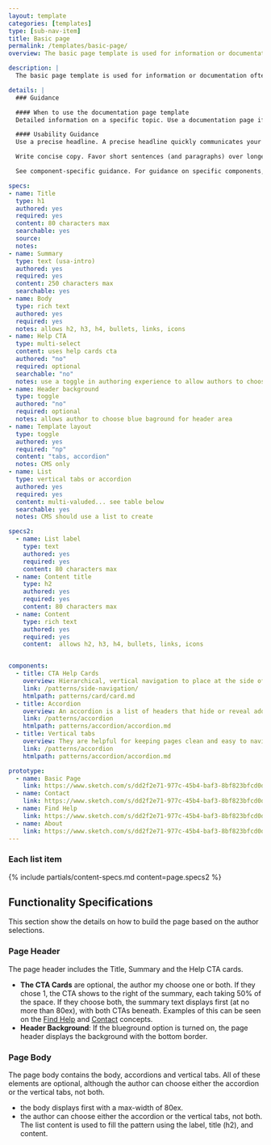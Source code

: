 ```yaml
---
layout: template
categories: [templates]
type: [sub-nav-item]
title: Basic page 
permalink: /templates/basic-page/
overview: The basic page template is used for information or documentation. 

description: |
  The basic page template is used for information or documentation often as the finial destination page in a user's journey. The template was constucted to allow for some variations which allows flexibility to use for pages such as Contact Us or About. Options include ability to show the background color behind the page header as well as using either vertial tabs or accordions to control content.

details: |
  ### Guidance

  #### When to use the documentation page template
  Detailed information on a specific topic. Use a documentation page if you’re presenting detailed information on a specific topic or theme that has already been contextualized by a landing page. Some topics that can be nicely represented on this type of page include guides or how-tos, technical documentation, and program descriptions — in short, any subject that requires in-depth explanation.

  #### Usability Guidance 
  Use a precise headline. A precise headline quickly communicates your page’s purpose. If the page content is especially complex, you may consider using a subheadline to further clarify its meaning.

  Write concise copy. Favor short sentences (and paragraphs) over longer ones, and use straightforward language, avoiding jargon. Remember, copy blocks don’t need to be long to be comprehensive.

  See component-specific guidance. For guidance on specific components, see the page for the individual components.

specs:
- name: Title
  type: h1
  authored: yes
  required: yes
  content: 80 characters max
  searchable: yes
  source:
  notes: 
- name: Summary
  type: text (usa-intro)
  authored: yes
  required: yes
  content: 250 characters max
  searchable: yes
- name: Body
  type: rich text
  authored: yes
  required: yes
  notes: allows h2, h3, h4, bullets, links, icons
- name: Help CTA
  type: multi-select
  content: uses help cards cta
  authored: "no"
  required: optional
  searchable: "no"
  notes: use a toggle in authoring experience to allow authors to choose
- name: Header background
  type: toggle
  authored: "no"
  required: optional
  notes: allows author to choose blue baground for header area
- name: Template layout
  type: toggle
  authored: yes
  required: "np"
  content: "tabs, accordion"
  notes: CMS only
- name: List
  type: vertical tabs or accordion
  authored: yes
  required: yes
  content: multi-valuded... see table below
  searchable: yes
  notes: CMS should use a list to create

specs2:
  - name: List label
    type: text
    authored: yes
    required: yes
    content: 80 characters max
  - name: Content title
    type: h2
    authored: yes
    required: yes
    content: 80 characters max
  - name: Content 
    type: rich text
    authored: yes
    required: yes
    content:  allows h2, h3, h4, bullets, links, icons


components:
  - title: CTA Help Cards
    overview: Hierarchical, vertical navigation to place at the side of a page.
    link: /patterns/side-navigation/
    htmlpath: patterns/card/card.md
  - title: Accordion
    overview: An accordion is a list of headers that hide or reveal additional content when selected. They are helpful for keeping pages clean and easy to navigate.
    link: /patterns/accordion
    htmlpath: patterns/accordion/accordion.md
  - title: Vertical tabs
    overview: They are helpful for keeping pages clean and easy to navigate.
    link: /patterns/accordion
    htmlpath: patterns/accordion/accordion.md

prototype:
  - name: Basic Page
    link: https://www.sketch.com/s/dd2f2e71-977c-45b4-baf3-8bf823bfcd0d/a/zxDDJYe
  - name: Contact 
    link: https://www.sketch.com/s/dd2f2e71-977c-45b4-baf3-8bf823bfcd0d/a/ZOD2GMG
  - name: Find Help
    link: https://www.sketch.com/s/dd2f2e71-977c-45b4-baf3-8bf823bfcd0d/a/ZOkkZqa
  - name: About
    link: https://www.sketch.com/s/dd2f2e71-977c-45b4-baf3-8bf823bfcd0d/a/JnV5z45
---
```

### Each list item
{% include partials/content-specs.md content=page.specs2 %} 

## Functionality Specifications
This section show the details on how to build the page based on the author selections.

### Page Header
The page header includes the Title, Summary and the Help CTA cards. 
- **The CTA Cards** are optional, the author my choose one or both. If they chose 1, the CTA shows to the right of the summary, each taking 50% of the space. If they choose both, the summary text displays first (at no more than 80ex), with both CTAs beneath. Examples of this can be seen on the [Find Help](https://www.sketch.com/s/dd2f2e71-977c-45b4-baf3-8bf823bfcd0d/a/ZOkkZqa) and [Contact](https://www.sketch.com/s/dd2f2e71-977c-45b4-baf3-8bf823bfcd0d/a/ZOD2GMG) concepts.
- **Header Background**: If the blueground option is turned on, the page header displays the background with the bottom border.

### Page Body
The page body contains the body, accordions and vertical tabs. All of these elements are optional, although the author can choose either the accordion or the vertical tabs, not both.
- the body displays first with a max-width of 80ex.
- the author can choose either the accordion or the vertical tabs, not both. The list content is used to fill the pattern using the label, title (h2), and content.



